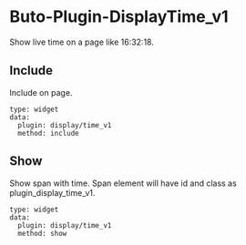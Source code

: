 # Buto-Plugin-DisplayTime_v1

Show live time on a page like 16:32:18.

## Include

Include on page.

```
type: widget
data:
  plugin: display/time_v1
  method: include
```

## Show

Show span with time. Span element will have id and class as plugin_display_time_v1.

```
type: widget
data:
  plugin: display/time_v1
  method: show
```
